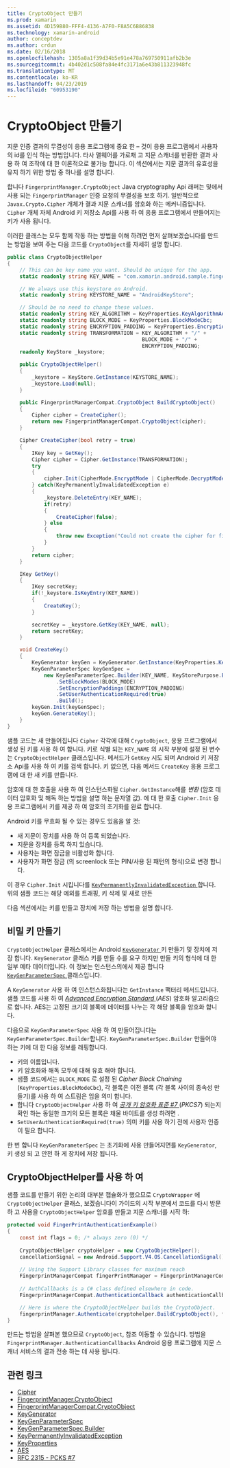 ```yaml
---
title: CryptoObject 만들기
ms.prod: xamarin
ms.assetid: 4D159B80-FFF4-4136-A7F0-F8A5C6B86838
ms.technology: xamarin-android
author: conceptdev
ms.author: crdun
ms.date: 02/16/2018
ms.openlocfilehash: 1305a8a1f39d34b5e91e478a769750911afb2b3e
ms.sourcegitcommit: 4b402d1c508fa84e4fc3171a6e43b811323948fc
ms.translationtype: MT
ms.contentlocale: ko-KR
ms.lasthandoff: 04/23/2019
ms.locfileid: "60953190"
---
```

# <a name="creating-a-cryptoobject"></a>CryptoObject 만들기

지문 인증 결과의 무결성이 응용 프로그램에 중요 한 &ndash; 것이 응용 프로그램에서 사용자의 id를 인식 하는 방법입니다. 타사 맬웨어를 가로채 고 지문 스캐너를 반환한 결과 사용 하 여 조작에 대 한 이론적으로 불가능 합니다. 이 섹션에서는 지문 결과의 유효성을 유지 하기 위한 방법 중 하나를 설명 합니다. 

합니다 `FingerprintManager.CryptoObject` Java cryptography Api 래퍼는 및에서 사용 되는 `FingerprintManager` 인증 요청의 무결성을 보호 하기. 일반적으로 `Javax.Crypto.Cipher` 개체가 결과 지문 스캐너를 암호화 하는 메커니즘입니다. `Cipher` 개체 자체 Android 키 저장소 Api를 사용 하 여 응용 프로그램에서 만들어지는 키가 사용 됩니다.

이러한 클래스는 모두 함께 작동 하는 방법을 이해 하려면 먼저 살펴보겠습니다를 만드는 방법을 보여 주는 다음 코드를 `CryptoObject`를 자세히 설명 합니다.

```csharp
public class CryptoObjectHelper
{
    // This can be key name you want. Should be unique for the app.
    static readonly string KEY_NAME = "com.xamarin.android.sample.fingerprint_authentication_key";

    // We always use this keystore on Android.
    static readonly string KEYSTORE_NAME = "AndroidKeyStore";

    // Should be no need to change these values.
    static readonly string KEY_ALGORITHM = KeyProperties.KeyAlgorithmAes;
    static readonly string BLOCK_MODE = KeyProperties.BlockModeCbc;
    static readonly string ENCRYPTION_PADDING = KeyProperties.EncryptionPaddingPkcs7;
    static readonly string TRANSFORMATION = KEY_ALGORITHM + "/" +
                                            BLOCK_MODE + "/" +
                                            ENCRYPTION_PADDING;
    readonly KeyStore _keystore;

    public CryptoObjectHelper()
    {
        _keystore = KeyStore.GetInstance(KEYSTORE_NAME);
        _keystore.Load(null);
    }

    public FingerprintManagerCompat.CryptoObject BuildCryptoObject()
    {
        Cipher cipher = CreateCipher();
        return new FingerprintManagerCompat.CryptoObject(cipher);
    }

    Cipher CreateCipher(bool retry = true)
    {
        IKey key = GetKey();
        Cipher cipher = Cipher.GetInstance(TRANSFORMATION);
        try
        {
            cipher.Init(CipherMode.EncryptMode | CipherMode.DecryptMode, key);
        } catch(KeyPermanentlyInvalidatedException e)
        {
            _keystore.DeleteEntry(KEY_NAME);
            if(retry)
            {
                CreateCipher(false);
            } else
            {
                throw new Exception("Could not create the cipher for fingerprint authentication.", e);
            }
        }
        return cipher;
    }

    IKey GetKey()
    {
        IKey secretKey;
        if(!_keystore.IsKeyEntry(KEY_NAME))
        {
            CreateKey();
        }

        secretKey = _keystore.GetKey(KEY_NAME, null);
        return secretKey;
    }

    void CreateKey()
    {
        KeyGenerator keyGen = KeyGenerator.GetInstance(KeyProperties.KeyAlgorithmAes, KEYSTORE_NAME);
        KeyGenParameterSpec keyGenSpec =
            new KeyGenParameterSpec.Builder(KEY_NAME, KeyStorePurpose.Encrypt | KeyStorePurpose.Decrypt)
                .SetBlockModes(BLOCK_MODE)
                .SetEncryptionPaddings(ENCRYPTION_PADDING)
                .SetUserAuthenticationRequired(true)
                .Build();
        keyGen.Init(keyGenSpec);
        keyGen.GenerateKey();
    }
}
```

샘플 코드는 새 만들어집니다 `Cipher` 각각에 대해 `CryptoObject`, 응용 프로그램에서 생성 된 키를 사용 하 여 합니다. 키로 식별 되는 `KEY_NAME` 의 시작 부분에 설정 된 변수는 `CryptoObjectHelper` 클래스입니다. 메서드가 `GetKey` 시도 되며 Android 키 저장소 Api를 사용 하 여 키를 검색 합니다. 키 없으면, 다음 메서드 `CreateKey` 응용 프로그램에 대 한 새 키를 만듭니다.

암호에 대 한 호출을 사용 하 여 인스턴스화될 `Cipher.GetInstance`해를 _변환_ (암호 데이터 암호화 및 해독 하는 방법을 설명 하는 문자열 값). 에 대 한 호출 `Cipher.Init` 응용 프로그램에서 키를 제공 하 여 암호의 초기화를 완료 합니다. 

Android 키를 무효화 될 수 있는 경우도 있음을 알 것: 

* 새 지문이 장치를 사용 하 여 등록 되었습니다.
* 지문을 장치를 등록 하지 있습니다.
* 사용자는 화면 잠금을 비활성화 합니다.
* 사용자가 화면 잠금 (의 screenlock 또는 PIN/사용 된 패턴의 형식)으로 변경 합니다.

이 경우 `Cipher.Init` 시킵니다를 [ `KeyPermanentlyInvalidatedException` ](https://developer.android.com/reference/android/security/keystore/KeyPermanentlyInvalidatedException.html)합니다. 위의 샘플 코드는 해당 예외를 트래핑, 키 삭제 및 새로 만든

다음 섹션에서는 키를 만들고 장치에 저장 하는 방법을 설명 합니다.

## <a name="creating-a-secret-key"></a>비밀 키 만들기

`CryptoObjectHelper` 클래스에서는 Android [ `KeyGenerator` ](https://developer.xamarin.com/api/type/Javax.Crypto.KeyGenerator/) 키 만들기 및 장치에 저장 합니다. `KeyGenerator` 클래스 키를 만들 수를 요구 하지만 만들 키의 형식에 대 한 일부 메타 데이터입니다. 이 정보는 인스턴스의에서 제공 합니다 [ `KeyGenParameterSpec` ](https://developer.android.com/reference/android/security/keystore/KeyGenParameterSpec.html) 클래스입니다. 

A `KeyGenerator` 사용 하 여 인스턴스화됩니다는 `GetInstance` 팩터리 메서드입니다. 샘플 코드를 사용 하 여 [ _Advanced Encryption Standard_ ](https://en.wikipedia.org/wiki/Advanced_Encryption_Standard) (_AES_) 암호화 알고리즘으로 합니다. AES는 고정된 크기의 블록에 데이터를 나누는 각 해당 블록을 암호화 합니다.

다음으로 `KeyGenParameterSpec` 사용 하 여 만들어집니다는 `KeyGenParameterSpec.Builder`합니다. `KeyGenParameterSpec.Builder` 만들어야 하는 키에 대 한 다음 정보를 래핑합니다.

* 키의 이름입니다.
* 키 암호화와 해독 모두에 대해 유효 해야 합니다.
* 샘플 코드에서는 `BLOCK_MODE` 로 설정 된 _Cipher Block Chaining_ (`KeyProperties.BlockModeCbc`), 각 블록은 이전 블록 (각 블록 사이의 종속성 만들기)를 사용 하 여 스트림은 임을 의미 합니다. 
* 합니다 `CryptoObjectHelper` 사용 하 여 [ _공개 키 암호화 표준 #7_ ](https://tools.ietf.org/html/rfc2315) (_PKCS7_) 되는지 확인 하는 동일한 크기의 모든 블록은 채울 바이트를 생성 하려면 .
* `SetUserAuthenticationRequired(true)` 의미 키를 사용 하기 전에 사용자 인증이 필요 합니다.

한 번 합니다 `KeyGenParameterSpec` 는 초기화에 사용 만들어지면를 `KeyGenerator`, 키 생성 되 고 안전 하 게 장치에 저장 됩니다. 

## <a name="using-the-cryptoobjecthelper"></a>CryptoObjectHelper를 사용 하 여

샘플 코드를 만들기 위한 논리의 대부분 캡슐화가 했으므로 `CryptoWrapper` 에 `CryptoObjectHelper` 클래스, 보겠습니다이 가이드의 시작 부분에서 코드를 다시 방문 하 고 사용을 `CryptoObjectHelper` 암호를 만들고 지문 스캐너를 시작 하: 

```csharp
protected void FingerPrintAuthenticationExample()
{
    const int flags = 0; /* always zero (0) */
    
    CryptoObjectHelper cryptoHelper = new CryptoObjectHelper();
    cancellationSignal = new Android.Support.V4.OS.CancellationSignal();
    
    // Using the Support Library classes for maximum reach
    FingerprintManagerCompat fingerPrintManager = FingerprintManagerCompat.From(this);
    
    // AuthCallbacks is a C# class defined elsewhere in code.
    FingerprintManagerCompat.AuthenticationCallback authenticationCallback = new MyAuthCallbackSample(this);

    // Here is where the CryptoObjectHelper builds the CryptoObject. 
    fingerprintManager.Authenticate(cryptohelper.BuildCryptoObject(), flags, cancellationSignal, authenticationCallback, null);
}
```

만드는 방법을 살펴본 했으므로 `CryptoObject`, 참조 이동할 수 있습니다. 방법을 `FingerprintManager.AuthenticationCallbacks` Android 응용 프로그램에 지문 스캐너 서비스의 결과 전송 하는 데 사용 됩니다.



## <a name="related-links"></a>관련 링크

- [Cipher](https://developer.xamarin.com/api/type/Javax.Crypto.Cipher/)
- [FingerprintManager.CryptoObject](https://developer.android.com/reference/android/hardware/fingerprint/FingerprintManager.CryptoObject.html)
- [FingerprintManagerCompat.CryptoObject](https://developer.android.com/reference/android/support/v4/hardware/fingerprint/FingerprintManagerCompat.CryptoObject.html)
- [KeyGenerator](https://developer.xamarin.com/api/type/Javax.Crypto.KeyGenerator/)
- [KeyGenParameterSpec](https://developer.android.com/reference/android/security/keystore/KeyGenParameterSpec.html)
- [KeyGenParameterSpec.Builder](https://developer.android.com/reference/android/security/keystore/KeyGenParameterSpec.Builder.html)
- [KeyPermanentlyInvalidatedException](https://developer.android.com/reference/android/security/keystore/KeyPermanentlyInvalidatedException.html)
- [KeyProperties](https://developer.android.com/reference/android/security/keystore/KeyProperties.html)
- [AES](https://en.wikipedia.org/wiki/Advanced_Encryption_Standard)
- [RFC 2315 - PCKS #7](https://tools.ietf.org/html/rfc2315)
